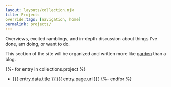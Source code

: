 ```yaml
---
layout: layouts/collection.njk
title: Projects
override:tags: [navigation, home]
permalink: projects/
---
```


Overviews, excited ramblings, and in-depth discussion about things I've done, am doing, or want to do.

This section of the site will be organized and written more like [garden](https://www.technologyreview.com/2020/09/03/1007716/digital-gardens-let-you-cultivate-your-own-little-bit-of-the-internet/) than a blog.

{%- for entry in collections.project %}
* [{{ entry.data.title }}]({{ entry.page.url }})
{%- endfor %}
